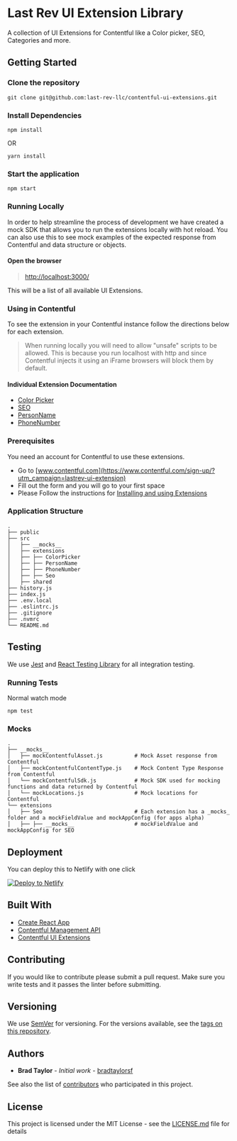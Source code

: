 # Last Rev UI Extension Library

A collection of UI Extensions for Contentful like a Color picker, SEO, Categories and more.

## Getting Started

### Clone the repository

```shell
git clone git@github.com:last-rev-llc/contentful-ui-extensions.git
```

### Install Dependencies

```shell
npm install
```

OR

```shell
yarn install
```

### Start the application

```shell
npm start
```

### Running Locally

In order to help streamline the process of development we have created a mock SDK that allows you to run the extensions locally with hot reload. You can also use this to see mock examples of the expected response from Contentful and data structure or objects.

#### Open the browser

> [http://localhost:3000/](http://localhost:3000/)

This will be a list of all available UI Extensions.

### Using in Contentful

To see the extension in your Contentful instance follow the directions below for each extension.
> When running locally you will need to allow "unsafe" scripts to be allowed. This is because you run localhost with http and since Contentful injects it using an iFrame browsers will block them by default.

#### Individual Extension Documentation

- [Color Picker](https://github.com/last-rev-llc/contentful-ui-extensions/tree/master/src/extensions/ColorPicker)
- [SEO](https://github.com/last-rev-llc/contentful-ui-extensions/tree/master/src/extensions/Seo)
- [PersonName](https://github.com/last-rev-llc/contentful-ui-extensions/tree/master/src/extensions/PersonName)
- [PhoneNumber](https://github.com/last-rev-llc/contentful-ui-extensions/tree/master/src/extensions/PhoneNumber)

### Prerequisites

You need an account for Contentful to use these extensions.

- Go to [www.contentful.com](https://www.contentful.com/sign-up/?utm_campaign=lastrev-ui-extension)
- Fill out the form and you will go to your first space
- Please Follow the instructions for [Installing and using Extensions](https://www.contentful.com/developers/docs/extensibility/ui-extensions/managing-a-ui-extension-with-webapp/)

### Application Structure

```text
.
├── public
├── src
│   ├── __mocks__
│   ├── extensions
│   ├── ├── ColorPicker
│   ├── ├── PersonName
│   ├── ├── PhoneNumber
│   ├── ├── Seo
│   ├── shared
├── history.js
├── index.js
├── .env.local
├── .eslintrc.js
├── .gitignore
├── .nvmrc
└── README.md
```

## Testing

We use [Jest](https://jestjs.io/) and [React Testing Library](https://github.com/testing-library/react-testing-library) for all integration testing.

### Running Tests

Normal watch mode

```shell
npm test
```

### Mocks

```text
.
├── __mocks__
│   ├── mockContentfulAsset.js          # Mock Asset response from Contentful
│   ├── mockContentfulContentType.js    # Mock Content Type Response from Contentful
│   └── mockContentfulSdk.js            # Mock SDK used for mocking functions and data returned by Contentful
│   └── mockLocations.js                # Mock locations for Contentful
└── extensions
│   ├── Seo                             # Each extension has a _mocks_ folder and a mockFieldValue and mockAppConfig (for apps alpha)
│   ├── ├── __mocks__                   # mockFieldValue and mockAppConfig for SEO
```

## Deployment

You can deploy this to Netlify with one click

[![Deploy to Netlify](https://www.netlify.com/img/deploy/button.svg)](https://app.netlify.com/start/deploy?repository=https://github.com/last-rev-llc/contentful-ui-extensions/)

## Built With

- [Create React App](https://github.com/facebook/create-react-app)
- [Contentful Management API](https://www.contentful.com/developers/docs/references/content-management-api/)
- [Contentful UI Extensions](https://www.contentful.com/developers/docs/extensibility/ui-extensions/)

## Contributing

If you would like to contribute please submit a pull request. Make sure you write tests and it passes the linter before submitting.

## Versioning

We use [SemVer](http://semver.org/) for versioning. For the versions available, see the [tags on this repository](https://github.com/your/project/tags).

## Authors

- **Brad Taylor** - *Initial work* - [bradtaylorsf](https://github.com/bradtaylorsf)

See also the list of [contributors](https://github.com/last-rev-llc/contentful-ui-extensions/contributors) who participated in this project.

## License

This project is licensed under the MIT License - see the [LICENSE.md](LICENSE.md) file for details
